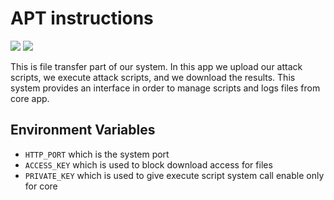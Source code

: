 # APT instructions

![](https://img.shields.io/badge/Language-Golang-blue)
![](https://img.shields.io/badge/Version-v0.1-blue)

This is file transfer part of our system. In this app we upload our attack scripts,
we execute attack scripts, and we download the results. This system provides an interface
in order to manage scripts and logs files from core app.

## Environment Variables

- ```HTTP_PORT``` which is the system port
- ```ACCESS_KEY``` which is used to block download access for files
- ```PRIVATE_KEY``` which is used to give execute script system call enable only for core
